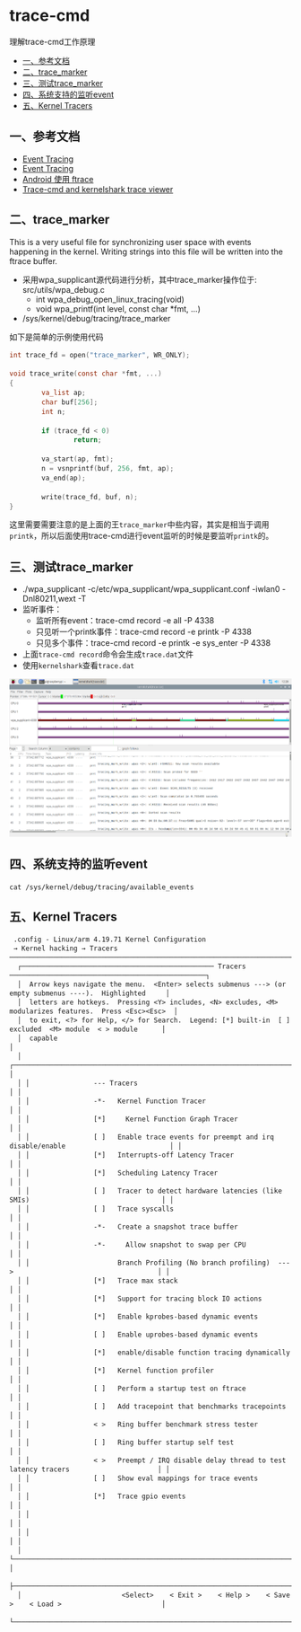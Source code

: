 # trace-cmd

理解trace-cmd工作原理

* [一、参考文档](#一参考文档)
* [二、trace_marker](#二trace_marker)
* [三、测试trace_marker](#三测试trace_marker)
* [四、系统支持的监听event](#四系统支持的监听event)
* [五、Kernel Tracers](#五Kernel-Tracers)

## 一、参考文档

* [Event Tracing](https://www.kernel.org/doc/Documentation/trace/events.rst)
* [Event Tracing](https://www.kernel.org/doc/html/v4.18/trace/events.html)
* [Android 使用 ftrace](https://source.android.com/devices/tech/debug/ftrace)
* [Trace-cmd and kernelshark trace viewer](https://wiki.st.com/stm32mpu/wiki/Trace-cmd_and_kernelshark_trace_viewer)

## 二、trace_marker

This is a very useful file for synchronizing user space with events happening in the kernel. Writing strings into this file will be written into the ftrace buffer.

* 采用wpa_supplicant源代码进行分析，其中trace_marker操作位于: src/utils/wpa_debug.c
  * int wpa_debug_open_linux_tracing(void)
  * void wpa_printf(int level, const char *fmt, ...)
* /sys/kernel/debug/tracing/trace_marker

如下是简单的示例使用代码

```C
int trace_fd = open("trace_marker", WR_ONLY);

void trace_write(const char *fmt, ...)
{
        va_list ap;
        char buf[256];
        int n;

        if (trace_fd < 0)
                return;

        va_start(ap, fmt);
        n = vsnprintf(buf, 256, fmt, ap);
        va_end(ap);

        write(trace_fd, buf, n);
}
```

这里需要需要注意的是上面的王`trace_marker`中些内容，其实是相当于调用`printk`，所以后面使用trace-cmd进行event监听的时候是要监听`printk`的。

## 三、测试trace_marker

* ./wpa_supplicant -c/etc/wpa_supplicant/wpa_supplicant.conf -iwlan0 -Dnl80211,wext -T
* 监听事件：
  * 监听所有event：trace-cmd record -e all -P 4338
  * 只见听一个printk事件：trace-cmd record -e printk -P 4338
  * 只见多个事件：trace-cmd record -e printk -e sys_enter -P 4338
* 上面`trace-cmd record`命令会生成`trace.dat`文件
* 使用`kernelshark`查看`trace.dat`

![trace-cmd_kernelshark_wpa_supplicant.png](images/trace-cmd_kernelshark_wpa_supplicant.png)

## 四、系统支持的监听event

`cat /sys/kernel/debug/tracing/available_events`

## 五、Kernel Tracers

```
 .config - Linux/arm 4.19.71 Kernel Configuration
 → Kernel hacking → Tracers ────────────────────────────────────────────────────────────────────────────────────
  ┌──────────────────────────────────────────────── Tracers ─────────────────────────────────────────────────┐
  │  Arrow keys navigate the menu.  <Enter> selects submenus ---> (or empty submenus ----).  Highlighted     │
  │  letters are hotkeys.  Pressing <Y> includes, <N> excludes, <M> modularizes features.  Press <Esc><Esc>  │
  │  to exit, <?> for Help, </> for Search.  Legend: [*] built-in  [ ] excluded  <M> module  < > module      │
  │  capable                                                                                                 │
  │ ┌──────────────────────────────────────────────────────────────────────────────────────────────────────┐ │
  │ │                --- Tracers                                                                           │ │
  │ │                -*-   Kernel Function Tracer                                                          │ │
  │ │                [*]     Kernel Function Graph Tracer                                                  │ │
  │ │                [ ]   Enable trace events for preempt and irq disable/enable                          │ │
  │ │                [*]   Interrupts-off Latency Tracer                                                   │ │
  │ │                [*]   Scheduling Latency Tracer                                                       │ │
  │ │                [ ]   Tracer to detect hardware latencies (like SMIs)                                 │ │
  │ │                [ ]   Trace syscalls                                                                  │ │
  │ │                -*-   Create a snapshot trace buffer                                                  │ │
  │ │                -*-     Allow snapshot to swap per CPU                                                │ │
  │ │                      Branch Profiling (No branch profiling)  --->                                    │ │
  │ │                [*]   Trace max stack                                                                 │ │
  │ │                [*]   Support for tracing block IO actions                                            │ │
  │ │                [*]   Enable kprobes-based dynamic events                                             │ │
  │ │                [ ]   Enable uprobes-based dynamic events                                             │ │
  │ │                [*]   enable/disable function tracing dynamically                                     │ │
  │ │                [*]   Kernel function profiler                                                        │ │
  │ │                [ ]   Perform a startup test on ftrace                                                │ │
  │ │                [ ]   Add tracepoint that benchmarks tracepoints                                      │ │
  │ │                < >   Ring buffer benchmark stress tester                                             │ │
  │ │                [ ]   Ring buffer startup self test                                                   │ │
  │ │                < >   Preempt / IRQ disable delay thread to test latency tracers                      │ │
  │ │                [ ]   Show eval mappings for trace events                                             │ │
  │ │                [*]   Trace gpio events                                                               │ │
  │ │                                                                                                      │ │
  │ │                                                                                                      │ │
  │ └──────────────────────────────────────────────────────────────────────────────────────────────────────┘ │
  ├──────────────────────────────────────────────────────────────────────────────────────────────────────────┤
  │                         <Select>    < Exit >    < Help >    < Save >    < Load >                         │
  └──────────────────────────────────────────────────────────────────────────────────────────────────────────┘
```